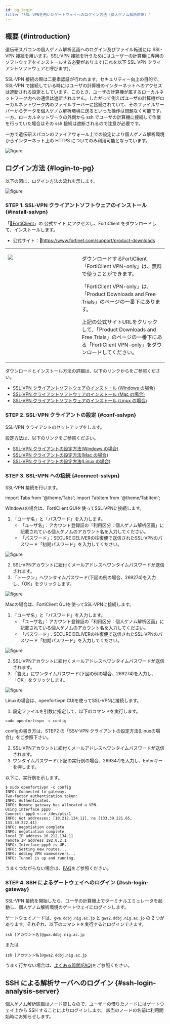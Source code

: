 ```yaml
---
id: pg_login
title: "SSL-VPNを用いたゲートウェイへのログイン方法（個人ゲノム解析区画）"
---
```



## 概要 {#introduction}

遺伝研スパコンの個人ゲノム解析区画へのログイン及びファイル転送には SSL-VPN 接続を用います。SSL-VPN 接続を行うためにはユーザーの計算機に専用のソフトウェアをインストールする必要があります(これを以下 SSL-VPN クライアントソフトウェアと呼びます)。

SSL-VPN 接続の際は二要素認証が行われます。セキュリティー向上の目的で、SSL-VPN で接続している時にはユーザの計算機のインターネットへのアクセスは遮断される設定としています。このとき、ユーザの計算機が属するローカルネットワーク内への通信は遮断されません。したがって例えばユーザの計算機がローカルネットワーク内のファイルサーバーに接続されていて、そのファイルサーバーからデータを個人ゲノム解析環境に送るといった操作は問題なく可能です。一方、ローカルネットワークの外側から ssh でユーザの計算機に接続して作業を行っていた場合はその ssh 接続は遮断されるので注意が必要です。

一方で遺伝研スパコンのファイアウォール上での設定により個人ゲノム解析環境からインターネット上の HTTPS についてのみ利用可能となっています。

![figure](sslvpn.png)


## ログイン方法 {#login-to-pg}


以下の図に、ログイン方法の流れを示します。

![figure](howto.png)


### STEP 1. SSL-VPN クライアントソフトウェアのインストール {#install-sslvpn}

「[&#x1f517;FortiClient](https://www.fortinet.com/support/product-downloads)」の 公式サイト にアクセスし、FortiClient をダウンロードして、インストールします。

- 公式サイト：&#x1f517;https://www.fortinet.com/support/product-downloads

<table>
<tr>
<td width="400" valign="top">

![](forticlientonly.png)

</td>
<td width="400" valign="top">

ダウンロードするFortiClient「FortiClient VPN-only」は、無料で使うことができます。

「FortiClient VPN-only」は、「Product Downloads and Free Trials」のページの一番下にあります。

上記の公式サイトURLをクリックして、「Product Downloads and Free Trials」のページの一番下にある「FortiClient VPN-only」をダウンロードしてください。

</td>
</tr>
</table>


ダウンロードとインストール方法の詳細は、以下のリンクからをご参照ください。

- [SSL-VPN クライアントソフトウェアのインストール (Windows の場合)](/guides/FAQ/faq_personal_genome/faq_ssh-vpn_install/pg_login_ssl-vpn_install_win)
- [SSL-VPN クライアントソフトウェアのインストール (Mac の場合)](/guides/FAQ/faq_personal_genome/faq_ssh-vpn_install/pg_login_ssl-vpn_install_mac)
- [SSL-VPN クライアントソフトウェアのインストール (Linux の場合)](/guides/FAQ/faq_personal_genome/faq_ssh-vpn_install/pg_login_ssl-vpn_install_linux)


### STEP 2. SSL-VPN クライアントの設定 {#conf-sslvpn}

SSL-VPN クライアントのセットアップをします。

設定方法は、以下のリンクをご参照ください。
- [SSL-VPN クライアントの設定方法(Windows の場合)](/guides/FAQ/faq_personal_genome/ssl-vpn_config_file/pg_login_ssl-vpn_configure_file_win)
- [SSL-VPN クライアントの設定方法(Mac の場合)](/guides/FAQ/faq_personal_genome/ssl-vpn_config_file/pg_login_ssl-vpn_configure_file_mac)
- [SSL-VPN クライアントの設定方法(Linux の場合)](/guides/FAQ/faq_personal_genome/ssl-vpn_config_file/pg_login_ssl-vpn_configure_file_linux)


### STEP 3. SSL-VPN への接続 {#connect-sslvpn}

SSL-VPN 接続を行います。


import Tabs from '@theme/Tabs';
import TabItem from '@theme/TabItem';

<Tabs>
<TabItem value="windows" label="Windowsの場合" attributes={{className: 'tab-blue'}}>
<div className="tab-blue-content">


Windowsの場合は、FortiClient GUIを使ってSSL-VPNに接続します。


1. 「ユーザ名」と「パスワード」を入力します。
    - 「ユーザ名」：アカウント登録証の「利用区分：個人ゲノム解析区画」に記載されている個人ゲノムのアカウント名を入力してください。
    - 「パスワード」：SECURE DELIVERの往復便で送信されたSSL-VPNのパスワード「初期パスワード」を入力してください。

![figure](VPNwin_13.png) 

2. SSL-VPNアカウントに紐付くメールアドレスへワンタイムパスワードが送信されます。
3. 「トークン」へワンタイムパスワード(下図の例の場合、269274)を入力し、「OK」をクリックします。

![figure](VPNwin_16.png)

</div>
</TabItem>
<TabItem value="mac" label="MacOSの場合" attributes={{className: 'tab-orange'}}>
<div className="tab-orange-content">

Macの場合は、FortiClient GUIを使ってSSL-VPNに接続します。

1. 「ユーザ名」と「パスワード」を入力します。
    - 「ユーザ名」：アカウント登録証の「利用区分：個人ゲノム解析区画」に記載されている個人ゲノムのアカウント名を入力してください。
    - 「パスワード」：SECURE DELIVERの往復便で送信されたSSL-VPNのパスワード「初期パスワード」を入力してください。

![figure](VPNwin_13.png) 

2. SSL-VPNアカウントに紐付くメールアドレスへワンタイムパスワードが送信されます。
3. 「答え」にワンタイムパスワード(下図の例の場合、269274)を入力し、「OK」をクリックします。

![figure](VPN_Mac_install_19.png)

</div>
</TabItem>
<TabItem value="linux" label="Linuxの場合" attributes={{className: 'tab-green'}}>
<div className="tab-green-content">

Linuxの場合は、openfortivpn CUIを使ってSSL-VPNに接続します。

1. 設定ファイルを引数に指定して、以下のコマンドを実行します。


```
sudo openfortivpn -c config
```

configの書き方は、STEP2 の「SSV-VPN クライアントの設定方法(Linuxの場合)」をご参照下さい。

2. SSL-VPNアカウントに紐付くメールアドレスへワンタイムパスワードが送信されます。
3. ワンタイムパスワード(下記の実行例の場合、269347)を入力し、Enterキーを押します。

以下に、実行例を示します。

```
$ sudo openfortivpn -c config
INFO: Connected to gateway.
Two-factor authentication token:
INFO: Authenticated.
INFO: Remote gateway has allocated a VPN.
Using interface ppp0
Connect: ppp0 <--> /dev/pts/1
INFO: Got addresses: [10.212.134.11], ns [133.39.221.65, 133.39.222.41]
INFO: negotiation complete
INFO: negotiation complete
local IP address 10.212.134.11
remote IP address 192.0.2.1
INFO: Interface ppp0 is UP.
INFO: Setting new routes...
INFO: Adding VPN nameservers...
INFO: Tunnel is up and running.
```

</div>
</TabItem> 
</Tabs> 


うまくつながらない場合は、[FAQ](/guides/FAQ/faq_personal_genome/faq_forticlient/faq_forticlient#dialogbox_disappear)をご参照ください。


### STEP 4. SSH によるゲートウェイへのログイン {#ssh-login-gateway}

SSL-VPN 接続を開始したら、ユーザの計算機上でターミナルエミュレータを起動し、個人ゲノム解析環境のゲートウェイにログインします。

ゲートウェイノードは、`gwa.ddbj.nig.ac.jp` と  `gwa2.ddbj.nig.ac.jp` の 2 つがあります。それぞれ、以下のコマンドを実行するとログインできます。

```
ssh [アカウント名]@gwa.ddbj.nig.ac.jp 
```

または

```
ssh [アカウント名]@gwa2.ddbj.nig.ac.jp 
```

うまく行かない場合は、[よくある質問(FAQ)](/guides/FAQ/faq_personal_genome/faq_forticlient/faq_forticlient)をご参照ください。




## SSH による解析サーバへのログイン {#ssh-login-analysis-server}

個人ゲノム解析区画はノード貸しなので、ユーザーの借りたノードにはゲートウェイ上から SSH することによりログインします。
該当のノードの名前は利用開始時にお知らせします。
